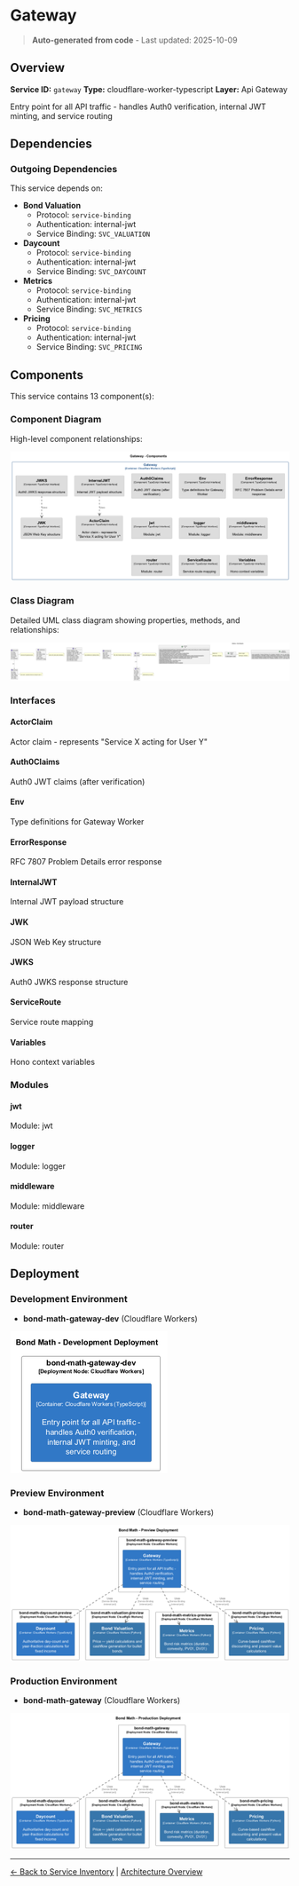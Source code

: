 # Gateway

> **Auto-generated from code** - Last updated: 2025-10-09

## Overview

**Service ID:** `gateway` **Type:** cloudflare-worker-typescript **Layer:** Api
Gateway

Entry point for all API traffic - handles Auth0 verification, internal JWT
minting, and service routing

## Dependencies

### Outgoing Dependencies

This service depends on:

- **Bond Valuation**
  - Protocol: `service-binding`
  - Authentication: internal-jwt
  - Service Binding: `SVC_VALUATION`
- **Daycount**
  - Protocol: `service-binding`
  - Authentication: internal-jwt
  - Service Binding: `SVC_DAYCOUNT`
- **Metrics**
  - Protocol: `service-binding`
  - Authentication: internal-jwt
  - Service Binding: `SVC_METRICS`
- **Pricing**
  - Protocol: `service-binding`
  - Authentication: internal-jwt
  - Service Binding: `SVC_PRICING`

## Components

This service contains 13 component(s):

### Component Diagram

High-level component relationships:

![Gateway Component Diagram](../../diagrams/structurizr-Components_gateway.png)

### Class Diagram

Detailed UML class diagram showing properties, methods, and relationships:

![Gateway Class Diagram](../../diagrams/class-diagram-gateway.png)

### Interfaces

#### ActorClaim

Actor claim - represents "Service X acting for User Y"

#### Auth0Claims

Auth0 JWT claims (after verification)

#### Env

Type definitions for Gateway Worker

#### ErrorResponse

RFC 7807 Problem Details error response

#### InternalJWT

Internal JWT payload structure

#### JWK

JSON Web Key structure

#### JWKS

Auth0 JWKS response structure

#### ServiceRoute

Service route mapping

#### Variables

Hono context variables

### Modules

#### jwt

Module: jwt

#### logger

Module: logger

#### middleware

Module: middleware

#### router

Module: router

## Deployment

### Development Environment

- **bond-math-gateway-dev** (Cloudflare Workers)

![Development Deployment Diagram](../../diagrams/structurizr-Deployment_development.png)

### Preview Environment

- **bond-math-gateway-preview** (Cloudflare Workers)

![Preview Deployment Diagram](../../diagrams/structurizr-Deployment_preview.png)

### Production Environment

- **bond-math-gateway** (Cloudflare Workers)

![Production Deployment Diagram](../../diagrams/structurizr-Deployment_production.png)

---

[← Back to Service Inventory](../services.md) |
[Architecture Overview](../index.md)

